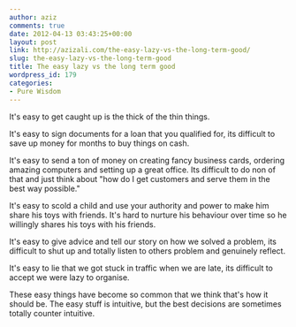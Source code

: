 ```yaml
---
author: aziz
comments: true
date: 2012-04-13 03:43:25+00:00
layout: post
link: http://azizali.com/the-easy-lazy-vs-the-long-term-good/
slug: the-easy-lazy-vs-the-long-term-good
title: The easy lazy vs the long term good
wordpress_id: 179
categories:
- Pure Wisdom
---
```


It's easy to get caught up is the thick of the thin things.

It's easy to sign documents for a loan that you qualified for, its difficult to save up money for months to buy things on cash.

It's easy to send a ton of money on creating fancy business cards, ordering amazing computers and setting up a great office. Its difficult to do non of that and just think about "how do I get customers and serve them in the best way possible."

It's easy to scold a child and use your authority and power to make him share his toys with friends. It's hard to nurture his behaviour over time so he willingly shares his toys with his friends.

It's easy to give advice and tell our story on how we solved a problem, its difficult to shut up and totally listen to others problem and genuinely reflect.

It's easy to lie that we got stuck in traffic when we are late, its difficult to accept we were lazy to organise.

These easy things have become so common that we think that's how it should be. The easy stuff is intuitive, but the best decisions are sometimes totally counter intuitive.
